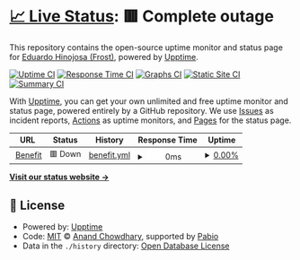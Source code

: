 # [📈 Live Status](https://FS-Frost.github.io/upptime-benefit): <!--live status--> **🟥 Complete outage**

This repository contains the open-source uptime monitor and status page for [Eduardo Hinojosa (Frost)](http://www.syncrajo.net), powered by [Upptime](https://github.com/upptime/upptime).

[![Uptime CI](https://github.com/FS-Frost/upptime-benefit/workflows/Uptime%20CI/badge.svg)](https://github.com/FS-Frost/upptime-benefit/actions?query=workflow%3A%22Uptime+CI%22)
[![Response Time CI](https://github.com/FS-Frost/upptime-benefit/workflows/Response%20Time%20CI/badge.svg)](https://github.com/FS-Frost/upptime-benefit/actions?query=workflow%3A%22Response+Time+CI%22)
[![Graphs CI](https://github.com/FS-Frost/upptime-benefit/workflows/Graphs%20CI/badge.svg)](https://github.com/FS-Frost/upptime-benefit/actions?query=workflow%3A%22Graphs+CI%22)
[![Static Site CI](https://github.com/FS-Frost/upptime-benefit/workflows/Static%20Site%20CI/badge.svg)](https://github.com/FS-Frost/upptime-benefit/actions?query=workflow%3A%22Static+Site+CI%22)
[![Summary CI](https://github.com/FS-Frost/upptime-benefit/workflows/Summary%20CI/badge.svg)](https://github.com/FS-Frost/upptime-benefit/actions?query=workflow%3A%22Summary+CI%22)

With [Upptime](https://upptime.js.org), you can get your own unlimited and free uptime monitor and status page, powered entirely by a GitHub repository. We use [Issues](https://github.com/FS-Frost/upptime-benefit/issues) as incident reports, [Actions](https://github.com/FS-Frost/upptime-benefit/actions) as uptime monitors, and [Pages](https://FS-Frost.github.io/upptime-benefit) for the status page.

<!--start: status pages-->
<!-- This summary is generated by Upptime (https://github.com/upptime/upptime) -->
<!-- Do not edit this manually, your changes will be overwritten -->
<!-- prettier-ignore -->
| URL | Status | History | Response Time | Uptime |
| --- | ------ | ------- | ------------- | ------ |
| <img alt="" src="https://icons.duckduckgo.com/ip3/190.114.255.81.ico" height="13"> [Benefit](http://190.114.255.81) | 🟥 Down | [benefit.yml](https://github.com/FS-Frost/upptime-benefit/commits/HEAD/history/benefit.yml) | <details><summary><img alt="Response time graph" src="./graphs/benefit/response-time-week.png" height="20"> 0ms</summary><br><a href="https://FS-Frost.github.io/upptime-benefit/history/benefit"><img alt="Response time 241" src="https://img.shields.io/endpoint?url=https%3A%2F%2Fraw.githubusercontent.com%2FFS-Frost%2Fupptime-benefit%2FHEAD%2Fapi%2Fbenefit%2Fresponse-time.json"></a><br><a href="https://FS-Frost.github.io/upptime-benefit/history/benefit"><img alt="24-hour response time 0" src="https://img.shields.io/endpoint?url=https%3A%2F%2Fraw.githubusercontent.com%2FFS-Frost%2Fupptime-benefit%2FHEAD%2Fapi%2Fbenefit%2Fresponse-time-day.json"></a><br><a href="https://FS-Frost.github.io/upptime-benefit/history/benefit"><img alt="7-day response time 0" src="https://img.shields.io/endpoint?url=https%3A%2F%2Fraw.githubusercontent.com%2FFS-Frost%2Fupptime-benefit%2FHEAD%2Fapi%2Fbenefit%2Fresponse-time-week.json"></a><br><a href="https://FS-Frost.github.io/upptime-benefit/history/benefit"><img alt="30-day response time 0" src="https://img.shields.io/endpoint?url=https%3A%2F%2Fraw.githubusercontent.com%2FFS-Frost%2Fupptime-benefit%2FHEAD%2Fapi%2Fbenefit%2Fresponse-time-month.json"></a><br><a href="https://FS-Frost.github.io/upptime-benefit/history/benefit"><img alt="1-year response time 241" src="https://img.shields.io/endpoint?url=https%3A%2F%2Fraw.githubusercontent.com%2FFS-Frost%2Fupptime-benefit%2FHEAD%2Fapi%2Fbenefit%2Fresponse-time-year.json"></a></details> | <details><summary><a href="https://FS-Frost.github.io/upptime-benefit/history/benefit">0.00%</a></summary><a href="https://FS-Frost.github.io/upptime-benefit/history/benefit"><img alt="All-time uptime 0.76%" src="https://img.shields.io/endpoint?url=https%3A%2F%2Fraw.githubusercontent.com%2FFS-Frost%2Fupptime-benefit%2FHEAD%2Fapi%2Fbenefit%2Fuptime.json"></a><br><a href="https://FS-Frost.github.io/upptime-benefit/history/benefit"><img alt="24-hour uptime 0.00%" src="https://img.shields.io/endpoint?url=https%3A%2F%2Fraw.githubusercontent.com%2FFS-Frost%2Fupptime-benefit%2FHEAD%2Fapi%2Fbenefit%2Fuptime-day.json"></a><br><a href="https://FS-Frost.github.io/upptime-benefit/history/benefit"><img alt="7-day uptime 0.00%" src="https://img.shields.io/endpoint?url=https%3A%2F%2Fraw.githubusercontent.com%2FFS-Frost%2Fupptime-benefit%2FHEAD%2Fapi%2Fbenefit%2Fuptime-week.json"></a><br><a href="https://FS-Frost.github.io/upptime-benefit/history/benefit"><img alt="30-day uptime 0.00%" src="https://img.shields.io/endpoint?url=https%3A%2F%2Fraw.githubusercontent.com%2FFS-Frost%2Fupptime-benefit%2FHEAD%2Fapi%2Fbenefit%2Fuptime-month.json"></a><br><a href="https://FS-Frost.github.io/upptime-benefit/history/benefit"><img alt="1-year uptime 0.76%" src="https://img.shields.io/endpoint?url=https%3A%2F%2Fraw.githubusercontent.com%2FFS-Frost%2Fupptime-benefit%2FHEAD%2Fapi%2Fbenefit%2Fuptime-year.json"></a></details>

<!--end: status pages-->

[**Visit our status website →**](https://FS-Frost.github.io/upptime-benefit)

## 📄 License

- Powered by: [Upptime](https://github.com/upptime/upptime)
- Code: [MIT](./LICENSE) © [Anand Chowdhary](https://anandchowdhary.com), supported by [Pabio](https://pabio.com)
- Data in the `./history` directory: [Open Database License](https://opendatacommons.org/licenses/odbl/1-0/)
